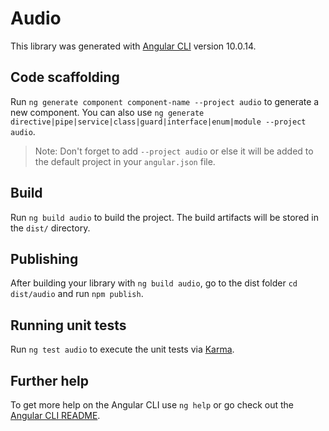 # Audio

This library was generated with [Angular CLI](https://github.com/angular/angular-cli) version 10.0.14.

## Code scaffolding

Run `ng generate component component-name --project audio` to generate a new component. You can also use `ng generate directive|pipe|service|class|guard|interface|enum|module --project audio`.
> Note: Don't forget to add `--project audio` or else it will be added to the default project in your `angular.json` file. 

## Build

Run `ng build audio` to build the project. The build artifacts will be stored in the `dist/` directory.

## Publishing

After building your library with `ng build audio`, go to the dist folder `cd dist/audio` and run `npm publish`.

## Running unit tests

Run `ng test audio` to execute the unit tests via [Karma](https://karma-runner.github.io).

## Further help

To get more help on the Angular CLI use `ng help` or go check out the [Angular CLI README](https://github.com/angular/angular-cli/blob/master/README.md).

